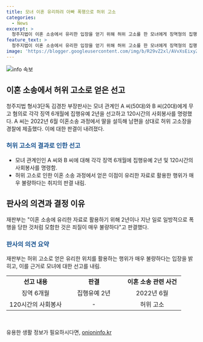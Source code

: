 ```yaml
---
title: 모녀 이혼 유리하려 아빠 폭행으로 허위 고소
categories:
  - News
excerpt: >
  청주지법이 이혼 소송에서 유리한 입장을 얻기 위해 허위 고소를 한 모녀에게 징역형의 집행유예를 선고했다. A 씨와 B 씨는 각각 징역 6개월에 집행유예 2년을 선고받고 사회봉사 120시간을 명령받았다. A 씨는 딸을 통해 남편을 상대로 허위 고소를 한 것으로 드러났으며, 이에 대한 판시기는 이혼 소송에서 유리한 자료로 활용하기 위해 모함한 것은 매우 불량하다고 밝혔다.
feature_text: >
  청주지법이 이혼 소송에서 유리한 입장을 얻기 위해 허위 고소를 한 모녀에게 징역형의 집행유예를 선고했다. A 씨와 B 씨는 각각 징역 6개월에 집행유예 2년을 선고받고 사회봉사 120시간을 명령받았다. A 씨는 딸을 통해 남편을 상대로 허위 고소를 한 것으로 드러났으며, 이에 대한 판시기는 이혼 소송에서 유리한 자료로 활용하기 위해 모함한 것은 매우 불량하다고 밝혔다.
image: 'https://blogger.googleusercontent.com/img/b/R29vZ2xl/AVvXsEixyZcFfHzMRdzZMjFBmAUKJYCLCGyLL1o632UiGVXcaFdKo_bkvkuCioo0uUKlGfBVcT3P84aROyZIXSBEx3Aw5nCQ3pTgDom1WDC4m8eifvWiAmWEEVb4x6G_l8C0QH225ldMjyaFvpxGEBGNO37VmDTDMHGhJPq73UglMfDca1-0aw/s1600/blogspot.png'
---
```


<p><img src="https://blogger.googleusercontent.com/img/b/R29vZ2xl/AVvXsEixyZcFfHzMRdzZMjFBmAUKJYCLCGyLL1o632UiGVXcaFdKo_bkvkuCioo0uUKlGfBVcT3P84aROyZIXSBEx3Aw5nCQ3pTgDom1WDC4m8eifvWiAmWEEVb4x6G_l8C0QH225ldMjyaFvpxGEBGNO37VmDTDMHGhJPq73UglMfDca1-0aw/s1600/blogspot.png" alt="info 속보" /></p>

<h2 data-ke-size="size26">이혼 소송에서 허위 고소로 얻은 선고</h2>

<p data-ke-size="size16">청주지법 형사3단독 김경찬 부장판사는 모녀 관계인 A 씨(50대)와 B 씨(20대)에게 무고 혐의로 각각 징역 6개월에 집행유예 2년을 선고하고 120시간의 사회봉사를 명령했다. A 씨는 2022년 6월 이혼소송 과정에서 딸을 설득해 남편을 상대로 허위 고소장을 경찰에 제출했다. 이에 대한 판결이 내려졌다.</p>

<h3><b><span style="color: #1a5490;">허위 고소의 결과로 인한 선고</span></b></h3>

<ul>
    <li>모녀 관계인인 A 씨와 B 씨에 대해 각각 징역 6개월에 집행유예 2년 및 120시간의 사회봉사를 명령함.</li>
    <li>허위 고소로 인한 이혼 소송 과정에서 얻은 이점이 유리한 자료로 활용한 행위가 매우 불량하다는 취지의 판결 내림.</li>
</ul>

<h2 data-ke-size="size26">판사의 의견과 결정 이유</h2>

<p data-ke-size="size16">재판부는 "이혼 소송에 유리한 자료로 활용하기 위해 2년이나 지난 일로 일방적으로 폭행을 당한 것처럼 모함한 것은 죄질이 매우 불량하다"고 판결했다.</p>

<h3><b><span style="color: #1a5490;">판사의 의견 요약</span></b></h3>

<p data-ke-size="size16">재판부는 허위 고소로 얻은 유리한 위치를 활용하는 행위가 매우 불량하다는 입장을 밝히고, 이를 근거로 모녀에 대한 선고를 내림.</p>

<table>
    <colgroup>
        <col width="33.333332%" />
        <col width="33.333332%" />
        <col width="33.333332%" />
    </colgroup>
    <tbody>
        <tr>
            <td style="text-align: center; height: 17px;"><b>선고 내용</b></td>
            <td style="text-align: center; height: 17px;"><b>판결</b></td>
            <td style="text-align: center; height: 17px;"><b>이혼 소송 관련 사건</b></td>
        </tr>
        <tr>
            <td style="text-align: center; height: 17px;">징역 6개월</td>
            <td style="text-align: center; height: 17px;">집행유예 2년</td>
            <td style="text-align: center; height: 17px;">2022년 6월</td>
        </tr>
        <tr>
            <td style="text-align: center;">120시간의 사회봉사</td>
            <td style="text-align: center;">-</td>
            <td style="text-align: center;">허위 고소</td>
        </tr>
    </tbody>
</table>

<p data-ke-size="size16">&nbsp;</p>
유용한 생활 정보가 필요하시다면, <a href="https://onioninfo.kr" rel="dofollow">onioninfo.kr</a>


